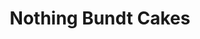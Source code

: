 ---
title: "Nothing Bundt Cakes"
url: /columbus/nothing-bundt-cakes-hamilton-road/
shop: Konditorei
---
